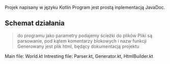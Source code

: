 Projek napisany w języku Kotlin
Program jest prostą inplementacją JavaDoc.

## Schemat działania
> do programu jako parametry podajemy ścieżki do plików
> Pliki są parsowanie, pod kątem komentarzy blokowych i nazw funkcji
> Generowany jest plik html, będący dokumentacją projektu

Main file: World.kt
Intresting file: Parser.kt, Generator.kt, HtmlBuilder.kt
